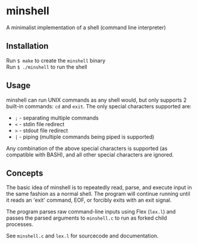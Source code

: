 # minshell
A minimalist implementation of a shell (command line interpreter)

## Installation

Run `$ make` to create the `minshell` binary  
Run `$ ./minshell` to run the shell

## Usage

minshell can run UNIX commands as any shell would, but only supports 2 built-in commands: `cd` and `exit`.
The only special characters supported are: 
- `;` - separating multiple commands
- `<` - stdin file redirect
- `>` - stdout file redirect
- `|` - piping (multiple commands being piped is supported)

Any combination of the above special characters is supported (as compatible with BASH), and all other special characters are ignored.

## Concepts

The basic idea of minshell is to repeatedly read, parse, and execute input in the same fashion as a normal shell. The program will continue running until it reads an 'exit' command, EOF, or forcibly exits with an exit signal.

The program parses raw command-line inputs using Flex (`lex.l`) and passes the parsed arguments to `minshell.c` to run as forked child processes.

See `minshell.c` and `lex.l` for sourcecode and documentation.
